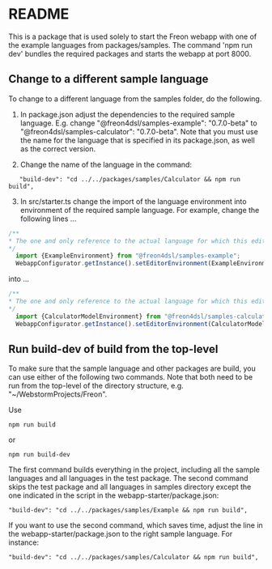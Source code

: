 # README
This is a package that is used solely to start the Freon webapp with one of the example languages 
from packages/samples. The command 'npm run dev' bundles the required packages and starts the webapp at port 8000.

## Change to a different sample language
To change to a different language from the samples folder, do the following.

1. In package.json adjust the dependencies to the required sample language. 
E.g. change "@freon4dsl/samples-example": "0.7.0-beta" to "@freon4dsl/samples-calculator": "0.7.0-beta". Note that 
you must use the name for the language that is specified in its package.json, as well as the correct version.

2. Change the name of the language in the command: 
````
   "build-dev": "cd ../../packages/samples/Calculator && npm run build",

````
3. In src/starter.ts change the import of the language environment into environment of the required sample 
language. For example, change the following lines ...
```typescript
/**
* The one and only reference to the actual language for which this editor runs
*/
  import {ExampleEnvironment} from "@freon4dsl/samples-example";
  WebappConfigurator.getInstance().setEditorEnvironment(ExampleEnvironment.getInstance());
```

into ...

```typescript
/**
* The one and only reference to the actual language for which this editor runs
*/
  import {CalculatorModelEnvironment} from "@freon4dsl/samples-calculator";
  WebappConfigurator.getInstance().setEditorEnvironment(CalculatorModelEnvironment.getInstance());
```

## Run build-dev of build from the top-level 
To make sure that the sample language and other packages are build, you can use either of the following 
two commands. Note that both need to be run from the top-level of the directory structure, e.g. 
"~/WebstormProjects/Freon".

Use

```
npm run build
```
or 
```
npm run build-dev
```

The first command builds everything in the project, including all the sample languages and all languages in the test package. 
The second command skips the test package and all languages in samples directory except the one indicated in the script
in the webapp-starter/package.json:
```
"build-dev": "cd ../../packages/samples/Example && npm run build",
```
If you want to use the second command, which saves time, adjust the line in the webapp-starter/package.json to the right sample
language. For instance:
```
"build-dev": "cd ../../packages/samples/Calculator && npm run build",
```
